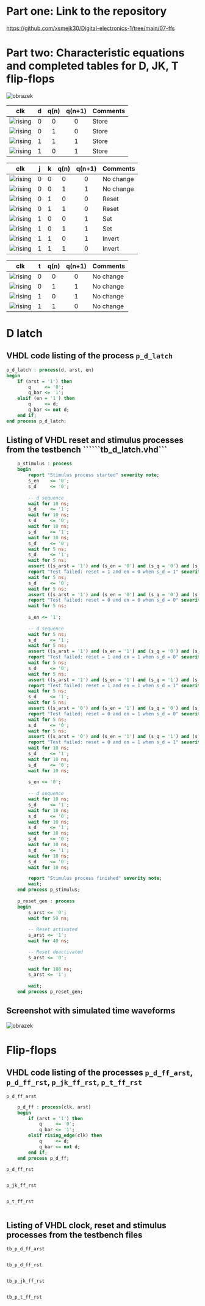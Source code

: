 # Part one: Link to the repository
https://github.com/xsmejk30/Digital-electronics-1/tree/main/07-ffs
# Part two: Characteristic equations and completed tables for D, JK, T flip-flops

![obrazek](https://user-images.githubusercontent.com/77580298/112829861-05b05800-9092-11eb-910e-8210277d2675.png)

| **clk** | **d** | **q(n)** | **q(n+1)** | **Comments** |
   | :-: | :-: | :-: | :-: | :-- |
   | ![rising](https://raw.githubusercontent.com/tomas-fryza/Digital-electronics-1/master/Labs/07-ffs/Images/eq_uparrow.png) | 0 | 0 | 0 | Store |
   | ![rising](https://raw.githubusercontent.com/tomas-fryza/Digital-electronics-1/master/Labs/07-ffs/Images/eq_uparrow.png) | 0 | 1 | 0 | Store |
   | ![rising](https://raw.githubusercontent.com/tomas-fryza/Digital-electronics-1/master/Labs/07-ffs/Images/eq_uparrow.png) | 1 | 1 | 1 | Store |
   | ![rising](https://raw.githubusercontent.com/tomas-fryza/Digital-electronics-1/master/Labs/07-ffs/Images/eq_uparrow.png) | 1 | 0 | 1 | Store |

   | **clk** | **j** | **k** | **q(n)** | **q(n+1)** | **Comments** |
   | :-: | :-: | :-: | :-: | :-: | :-- |
   | ![rising](https://raw.githubusercontent.com/tomas-fryza/Digital-electronics-1/master/Labs/07-ffs/Images/eq_uparrow.png) | 0 | 0 | 0 | 0 | No change |
   | ![rising](https://raw.githubusercontent.com/tomas-fryza/Digital-electronics-1/master/Labs/07-ffs/Images/eq_uparrow.png) | 0 | 0 | 1 | 1 | No change |
   | ![rising](https://raw.githubusercontent.com/tomas-fryza/Digital-electronics-1/master/Labs/07-ffs/Images/eq_uparrow.png) | 0 | 1 | 0 | 0 | Reset |
   | ![rising](https://raw.githubusercontent.com/tomas-fryza/Digital-electronics-1/master/Labs/07-ffs/Images/eq_uparrow.png) | 0 | 1 | 1 | 0 | Reset |
   | ![rising](https://raw.githubusercontent.com/tomas-fryza/Digital-electronics-1/master/Labs/07-ffs/Images/eq_uparrow.png) | 1 | 0 | 0 | 1 | Set |
   | ![rising](https://raw.githubusercontent.com/tomas-fryza/Digital-electronics-1/master/Labs/07-ffs/Images/eq_uparrow.png) | 1 | 0 | 1 | 1 | Set |
   | ![rising](https://raw.githubusercontent.com/tomas-fryza/Digital-electronics-1/master/Labs/07-ffs/Images/eq_uparrow.png) | 1 | 1 | 0 | 1 | Invert |
   | ![rising](https://raw.githubusercontent.com/tomas-fryza/Digital-electronics-1/master/Labs/07-ffs/Images/eq_uparrow.png) | 1 | 1 | 1 | 0 | Invert |

   | **clk** | **t** | **q(n)** | **q(n+1)** | **Comments** |
   | :-: | :-: | :-: | :-: | :-- |
   | ![rising](https://raw.githubusercontent.com/tomas-fryza/Digital-electronics-1/master/Labs/07-ffs/Images/eq_uparrow.png) | 0 | 0 | 0 | No change |
   | ![rising](https://raw.githubusercontent.com/tomas-fryza/Digital-electronics-1/master/Labs/07-ffs/Images/eq_uparrow.png) | 0 | 1 | 1 | No change |
   | ![rising](https://raw.githubusercontent.com/tomas-fryza/Digital-electronics-1/master/Labs/07-ffs/Images/eq_uparrow.png) | 1 | 0 | 1 | No change |
   | ![rising](https://raw.githubusercontent.com/tomas-fryza/Digital-electronics-1/master/Labs/07-ffs/Images/eq_uparrow.png) | 1 | 1 | 0 | No change |

# D latch
## VHDL code listing of the process ```p_d_latch```
```vhdl
p_d_latch : process(d, arst, en)
begin
    if (arst = '1') then
        q     <= '0';
        q_bar <= '1';
    elsif (en = '1') then 
        q     <= d;
        q_bar <= not d;
    end if;
end process p_d_latch;
```
## Listing of VHDL reset and stimulus processes from the testbench ``````tb_d_latch.vhd```
```vhdl
    p_stimulus : process
    begin
        report "Stimulus process started" severity note;
        s_en    <= '0';
        s_d     <= '0';
        
        -- d sequence
        wait for 10 ns;
        s_d     <= '1';
        wait for 10 ns;
        s_d     <= '0';
        wait for 10 ns;
        s_d     <= '1';
        wait for 10 ns;
        s_d     <= '0';
        wait for 5 ns;
        s_d     <= '1';
        wait for 5 ns; 
        assert ((s_arst = '1') and (s_en = '0') and (s_q = '0') and (s_q_bar = '1'))
	    report "Test failed: reset = 1 and en = 0 when s_d = 1" severity error;
        wait for 5 ns;
        s_d     <= '0';
        wait for 5 ns;
        assert ((s_arst = '1') and (s_en = '0') and (s_q = '0') and (s_q_bar = '1'))
	    report "Test failed: reset = 0 and en = 0 when s_d = 0" severity error;
        wait for 5 ns;
        
        s_en <= '1';
        
        -- d sequence
        wait for 5 ns;
        s_d     <= '1';
        wait for 5 ns;
        assert ((s_arst = '1') and (s_en = '1') and (s_q = '0') and (s_q_bar = '1'))
	    report "Test failed: reset = 1 and en = 1 when s_d = 0" severity error;
        wait for 5 ns;
        s_d     <= '0';
        wait for 5 ns;
        assert ((s_arst = '1') and (s_en = '1') and (s_q = '1') and (s_q_bar = '1'))
	    report "Test failed: reset = 1 and en = 1 when s_d = 1" severity error;
        wait for 5 ns;
        s_d     <= '1';
        wait for 5 ns;
        assert ((s_arst = '0') and (s_en = '1') and (s_q = '0') and (s_q_bar = '1'))
	    report "Test failed: reset = 0 and en = 1 when s_d = 0" severity error;
        wait for 5 ns;
        s_d     <= '0';
        wait for 5 ns;
        assert ((s_arst = '0') and (s_en = '1') and (s_q = '1') and (s_q_bar = '0'))
	    report "Test failed: reset = 0 and en = 1 when s_d = 1" severity error;
        wait for 10 ns;
        s_d     <= '1';
        wait for 10 ns;
        s_d     <= '0';
        wait for 10 ns;
        
        s_en <= '0';
        
        -- d sequence
        wait for 10 ns;
        s_d     <= '1';
        wait for 10 ns;
        s_d     <= '0';
        wait for 10 ns;
        s_d     <= '1';
        wait for 10 ns;
        s_d     <= '0';
        wait for 10 ns;
        s_d     <= '1';
        wait for 10 ns;
        s_d     <= '0';
        wait for 10 ns;

        report "Stimulus process finished" severity note;
        wait;
    end process p_stimulus;
    
    p_reset_gen : process
    begin
        s_arst <= '0';
        wait for 50 ns;
        
        -- Reset activated
        s_arst <= '1';
        wait for 40 ns;

        -- Reset deactivated
        s_arst <= '0';
        
        wait for 108 ns; 
        s_arst <= '1';
        
        wait;
    end process p_reset_gen;
```
## Screenshot with simulated time waveforms

![obrazek](https://github.com/xsmejk30/Digital-electronics-1/blob/main/07-ffs/Snímek%20obrazovky%202021-03-30%20225916.png)

# Flip-flops
## VHDL code listing of the processes ```p_d_ff_arst```, ```p_d_ff_rst```, ```p_jk_ff_rst```, ```p_t_ff_rst```
```p_d_ff_arst```
```vhdl 
    p_d_ff : process(clk, arst)
    begin
        if (arst = '1') then
            q     <= '0';
            q_bar <= '1';
        elsif rising_edge(clk) then 
            q     <= d;
            q_bar <= not d;
        end if;
    end process p_d_ff;
```
```p_d_ff_rst```
```vhdl

```
```p_jk_ff_rst```
```vhdl

```
```p_t_ff_rst```
```vhdl

```
## Listing of VHDL clock, reset and stimulus processes from the testbench files
```tb_p_d_ff_arst```
```vhdl 

```
```tb_p_d_ff_rst```
```vhdl

```
```tb_p_jk_ff_rst```
```vhdl

```
```tb_p_t_ff_rst```
```vhdl

```
